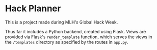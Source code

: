 # Hack Planner

This is a project made during MLH's Global Hack Week.

Thus far it includes a Python backend, created using Flask. Views are provided via Flask's `render_template` function, which serves the views in the `/templates` directory as specified by the routes in `app.py`.
